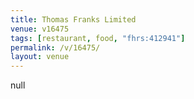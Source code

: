 ```yaml
---
title: Thomas Franks Limited
venue: v16475
tags: [restaurant, food, "fhrs:412941"]
permalink: /v/16475/
layout: venue
---
```

null